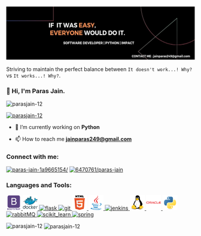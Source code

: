 ![](https://github.com/parasjain-12/parasjain-12/blob/main/github.jpg)


Striving to maintain the perfect balance between `It doesn't work...! Why?` vs `It works...! Why?`.

### 👋 Hi, I'm Paras Jain.

<p align="left"> <img src="https://komarev.com/ghpvc/?username=parasjain-12&label=Profile%20views&color=0e75b6&style=flat" alt="parasjain-12" /> </p>

<p align="left"> <a href="https://github.com/ryo-ma/github-profile-trophy"><img src="https://github-profile-trophy.vercel.app/?username=parasjain-12&no-frame=true&theme=gruvbox" alt="parasjain-12" /></a> </p>

- 🔭 I’m currently working on **Python**

- 📫 How to reach me **jainparas249@gmail.com**

<h3 align="left">Connect with me:</h3>
<p align="left">
<a href="https://linkedin.com/in/paras-jain-1a9665154/" target="_blank"><img src="https://image.flaticon.com/icons/png/512/174/174857.png" alt="paras-jain-1a9665154/" height="40" width="40" /></a>
<a href="https://stackoverflow.com/users/6470761/paras-jain" target="_parent"><img src="https://upload.wikimedia.org/wikipedia/commons/e/ef/Stack_Overflow_icon.svg" alt="6470761/paras-jain" height="40" width="40" /></a>
</p>

<h3 align="left">Languages and Tools:</h3>
<p align="left"> <a href="https://getbootstrap.com" target="_blank"> <img src="https://raw.githubusercontent.com/devicons/devicon/master/icons/bootstrap/bootstrap-plain-wordmark.svg" alt="bootstrap" width="40" height="40"/> </a> <a href="https://www.docker.com/" target="_blank"> <img src="https://raw.githubusercontent.com/devicons/devicon/master/icons/docker/docker-original-wordmark.svg" alt="docker" width="40" height="40"/> </a> <a href="https://flask.palletsprojects.com/" target="_blank"> <img src="https://www.vectorlogo.zone/logos/pocoo_flask/pocoo_flask-icon.svg" alt="flask" width="40" height="40"/> </a> <a href="https://git-scm.com/" target="_blank"> <img src="https://www.vectorlogo.zone/logos/git-scm/git-scm-icon.svg" alt="git" width="40" height="40"/> </a> <a href="https://www.w3.org/html/" target="_blank"> <img src="https://raw.githubusercontent.com/devicons/devicon/master/icons/html5/html5-original-wordmark.svg" alt="html5" width="40" height="40"/> </a> <a href="https://www.java.com" target="_blank"> <img src="https://raw.githubusercontent.com/devicons/devicon/master/icons/java/java-original.svg" alt="java" width="40" height="40"/> </a> <a href="https://www.jenkins.io" target="_blank"> <img src="https://www.vectorlogo.zone/logos/jenkins/jenkins-icon.svg" alt="jenkins" width="40" height="40"/> </a> <a href="https://www.linux.org/" target="_blank"> <img src="https://raw.githubusercontent.com/devicons/devicon/master/icons/linux/linux-original.svg" alt="linux" width="40" height="40"/> </a> <a href="https://www.oracle.com/" target="_blank"> <img src="https://raw.githubusercontent.com/devicons/devicon/master/icons/oracle/oracle-original.svg" alt="oracle" width="40" height="40"/> </a> <a href="https://www.python.org" target="_blank"> <img src="https://raw.githubusercontent.com/devicons/devicon/master/icons/python/python-original.svg" alt="python" width="40" height="40"/> </a> <a href="https://www.rabbitmq.com" target="_blank"> <img src="https://www.vectorlogo.zone/logos/rabbitmq/rabbitmq-icon.svg" alt="rabbitMQ" width="40" height="40"/> </a> <a href="https://scikit-learn.org/" target="_blank"> <img src="https://upload.wikimedia.org/wikipedia/commons/0/05/Scikit_learn_logo_small.svg" alt="scikit_learn" width="40" height="40"/> </a> <a href="https://spring.io/" target="_blank"> <img src="https://www.vectorlogo.zone/logos/springio/springio-icon.svg" alt="spring" width="40" height="40"/> </a> </p>

<p><img align="left" src="https://github-readme-stats.vercel.app/api/top-langs?username=parasjain-12&show_icons=true&locale=en&layout=compact&theme=dark" alt="parasjain-12" /></p>

<p>&nbsp;<img align="center" src="https://github-readme-stats.vercel.app/api?username=parasjain-12&count_private=true&hide=issues,contribs&show_icons=true&theme=dark" alt="parasjain-12" /></p>
